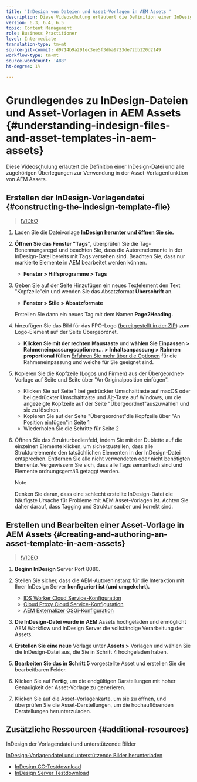 ```yaml
---
title: 'InDesign von Dateien und Asset-Vorlagen in AEM Assets '
description: Diese Videoschulung erläutert die Definition einer InDesign-Datei und alle zugehörigen Überlegungen zur Verwendung in der Asset-Vorlagenfunktion von AEM Assets.
version: 6.3, 6.4, 6.5
topic: Content Management
role: Business Practitioner
level: Intermediate
translation-type: tm+mt
source-git-commit: d9714b9a291ec3ee5f3dba9723de72bb120d2149
workflow-type: tm+mt
source-wordcount: '488'
ht-degree: 1%

---
```



# Grundlegendes zu InDesign-Dateien und Asset-Vorlagen in AEM Assets {#understanding-indesign-files-and-asset-templates-in-aem-assets}

Diese Videoschulung erläutert die Definition einer InDesign-Datei und alle zugehörigen Überlegungen zur Verwendung in der Asset-Vorlagenfunktion von AEM Assets.

## Erstellen der InDesign-Vorlagendatei {#constructing-the-indesign-template-file}

>[!VIDEO](https://video.tv.adobe.com/v/19293/?quality=9&learn=on)

1. Laden Sie die Dateivorlage [**InDesign herunter und öffnen Sie sie.**](assets/asset-templates-tutorial-video--supporting-files.zip)
2. **Öffnen Sie das Fenster &quot;Tags&quot;,** überprüfen Sie die Tag-Benennungsregel und beachten Sie, dass die Autorenelemente in der InDesign-Datei bereits mit Tags versehen sind. Beachten Sie, dass nur markierte Elemente in AEM bearbeitet werden können.

   * **Fenster > Hilfsprogramme > Tags**

3. Geben Sie auf der Seite Hinzufügen ein neues Textelement den Text &quot;Kopfzeile&quot;ein und wenden Sie das Absatzformat **Überschrift** an.

   * **Fenster > Stile > Absatzformate**

   Erstellen Sie dann ein neues Tag mit dem Namen **Page2Heading.**

4. hinzufügen Sie das Bild für das FPO-Logo ([bereitgestellt in der ZIP](assets/asset-templates-tutorial-video--supporting-files.zip)) zum Logo-Element auf der Seite Übergeordnet.

   * **Klicken Sie mit der rechten Maustaste** und **wählen Sie Einpassen > Rahmeneinpassungsoptionen... > Inhaltsanpassung > Rahmen proportional füllen**
   [Erfahren Sie mehr über die Optionen](https://helpx.adobe.com/indesign/using/frames-objects.html#fitting_objects_to_frames) für die Rahmeneinpassung und welche für Sie geeignet sind.

5. Kopieren Sie die Kopfzeile (Logos und Firmen) aus der Übergeordnet-Vorlage auf Seite und Seite über &quot;An Originalposition einfügen&quot;.

   * Klicken Sie auf Seite 1 bei gedrückter Umschalttaste auf macOS oder bei gedrückter Umschalttaste und Alt-Taste auf Windows, um die angezeigte Kopfzeile auf der Seite &quot;Übergeordnet&quot;auszuwählen und sie zu löschen.
   * Kopieren Sie auf der Seite &quot;Übergeordnet&quot;die Kopfzeile über &quot;An Position einfügen&quot;in Seite 1
   * Wiederholen Sie die Schritte für Seite 2

6. Öffnen Sie das Strukturbedienfeld, indem Sie mit der Dublette auf die einzelnen Elemente klicken, um sicherzustellen, dass alle Strukturelemente den tatsächlichen Elementen in der InDesign-Datei entsprechen. Entfernen Sie alle nicht verwendeten oder nicht benötigten Elemente. Vergewissern Sie sich, dass alle Tags semantisch sind und Elemente ordnungsgemäß getaggt werden.

   >[!NOTE]
   >
   >Denken Sie daran, dass eine schlecht erstellte InDesign-Datei die häufigste Ursache für Probleme mit AEM Asset-Vorlagen ist. Achten Sie daher darauf, dass Tagging und Struktur sauber und korrekt sind.

## Erstellen und Bearbeiten einer Asset-Vorlage in AEM Assets {#creating-and-authoring-an-asset-template-in-aem-assets}

>[!VIDEO](https://video.tv.adobe.com/v/19294/?quality=9&learn=on)

1. **Beginn InDesign** Server Port 8080.
2. Stellen Sie sicher, dass die AEM-Autoreninstanz für die Interaktion mit Ihrer InDesign Server **konfiguriert ist (und umgekehrt).**

   * [IDS Worker Cloud Service-Konfiguration](http://localhost:4502/etc/cloudservices/proxy/ids.html)
   * [Cloud Proxy Cloud Service-Konfiguration](http://localhost:4502/etc/cloudservices/proxy.html)
   * [AEM Externalizer OSGi-Konfiguration](http://localhost:4502/system/console/configMgr)

3. **Die InDesign-Datei wurde in AEM** Assets hochgeladen und ermöglicht AEM Workflow und InDesign Server die vollständige Verarbeitung der Assets.
4. **Erstellen Sie eine neue** Vorlage unter  **Assets >** Vorlagen und wählen Sie die InDesign-Datei aus, die Sie in Schritt 4 hochgeladen haben.
5. **Bearbeiten Sie das in Schritt 5** vorgestellte Asset und erstellen Sie die bearbeitbaren Felder.
6. Klicken Sie auf **Fertig**, um die endgültigen Darstellungen mit hoher Genauigkeit der Asset-Vorlage zu generieren.
7. Klicken Sie auf die Asset-Vorlagenkarte, um sie zu öffnen, und überprüfen Sie die Asset-Darstellungen, um die hochauflösenden Darstellungen herunterzuladen.

## Zusätzliche Ressourcen {#additional-resources}

InDesign der Vorlagendatei und unterstützende Bilder

[InDesign-Vorlagendatei und unterstützende Bilder herunterladen](assets/asset-templates-tutorial-video--supporting-files-1.zip)

* [InDesign CC-Testdownload](https://creative.adobe.com/products/download/indesign)
* [InDesign Server Testdownload](https://www.adobe.com/devnet/indesign/indesign-server-trial-downloads.html)
